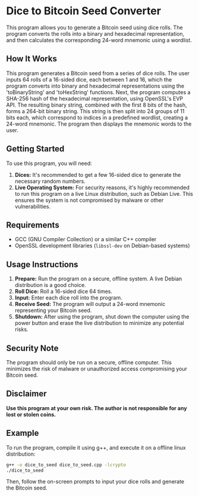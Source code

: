 # Dice to Bitcoin Seed Converter

This program allows you to generate a Bitcoin seed using dice rolls. The program converts the rolls into a
binary and hexadecimal representation, and then calculates the corresponding 24-word mnemonic using a
wordlist.

## How It Works

This program generates a Bitcoin seed from a series of dice rolls. The user inputs 64 rolls of a 16-sided
dice, each between 1 and 16, which the program converts into binary and hexadecimal representations using the
'toBinaryString' and 'toHexString' functions. Next, the program computes a SHA-256 hash of the hexadecimal
representation, using OpenSSL's EVP API. The resulting binary string, combined with the first 8 bits of the
hash, forms a 264-bit binary string. This string is then split into 24 groups of 11 bits each, which
correspond to indices in a predefined wordlist, creating a 24-word mnemonic. The program then displays the
mnemonic words to the user.

## Getting Started

To use this program, you will need:

1. **Dices:** It's recommended to get a few 16-sided dice to generate the necessary random numbers.
2. **Live Operating System:** For security reasons, it's highly recommended to run this program on a live
   Linux distribution, such as Debian Live. This ensures the system is not compromised by malware or other
   vulnerabilities.

## Requirements

- GCC (GNU Compiler Collection) or a similar C++ compiler
- OpenSSL development libraries (`libssl-dev` on Debian-based systems)

## Usage Instructions

1. **Prepare:** Run the program on a secure, offline system. A live Debian distribution is a good choice.
2. **Roll Dice:** Roll a 16-sided dice 64 times.
3. **Input:** Enter each dice roll into the program.
4. **Receive Seed:** The program will output a 24-word mnemonic representing your Bitcoin seed.
5. **Shutdown:** After using the program, shut down the computer using the power button and erase the live
   distribution to minimize any potential risks.

## Security Note

The program should only be run on a secure, offline computer. This minimizes the risk of malware or
unauthorized access compromising your Bitcoin seed.

## Disclaimer

**Use this program at your own risk. The author is not responsible for any lost or stolen coins.**

## Example

To run the program, compile it using g++, and execute it on a offline linux distribution:

```bash
g++ -o dice_to_seed dice_to_seed.cpp -lcrypto
./dice_to_seed
```

Then, follow the on-screen prompts to input your dice rolls and generate the Bitcoin seed.
